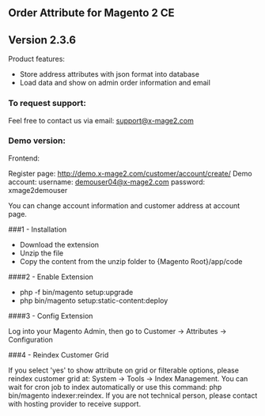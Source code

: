 ## Order Attribute for Magento 2 CE
## Version 2.3.6
Product features:

- Store address attributes with json format into database
- Load data and show on admin order information and email

### To request support:

Feel free to contact us via email: support@x-mage2.com

### Demo version:
Frontend:

Register page: http://demo.x-mage2.com/customer/account/create/
Demo account:
username: demouser04@x-mage2.com
password: xmage2demouser

You can change account information and customer address at account page.

###1 - Installation

 * Download the extension
 * Unzip the file
 * Copy the content from the unzip folder to {Magento Root}/app/code

####2 -  Enable Extension
 * php -f bin/magento setup:upgrade
 * php bin/magento setup:static-content:deploy

####3 - Config Extension

Log into your Magento Admin, then go to Customer -> Attributes -> Configuration

###4 - Reindex Customer Grid

If you select 'yes' to show attribute on grid or filterable options, please reindex customer grid at: System -> Tools -> Index Management.
You can wait for cron job to index automatically or use this command: php bin/magento indexer:reindex.
If you are not technical person, please contact with hosting provider to receive support.


